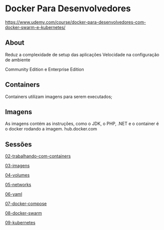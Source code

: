 # Docker Para Desenvolvedores

https://www.udemy.com/course/docker-para-desenvolvedores-com-docker-swarm-e-kubernetes/

## About

Reduz a complexidade de setup das aplicações
Velocidade na configuração de ambiente

Community Edition e Enterprise Edition

## Containers

Containers utilizam imagens para serem executados;

## Imagens

As imagens contém as instruções, como o JDK, o PHP, .NET e o container é o docker rodando a imagem.
hub.docker.com

## Sessões

[02-trabalhando-com-containers](02-containers.md)

[03-imagens](03-images.md)

[04-volumes](04-volumes.md)

[05-networks](05-networks.md)

[06-yaml](06-yaml.md)

[07-docker-compose](07-docker-compose.md)

[08-docker-swarm](08-docker-swarm.md)

[09-kubernetes](09-kubernetes.md)
